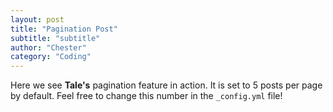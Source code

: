 ```yaml
---
layout: post
title: "Pagination Post"
subtitle: "subtitle"
author: "Chester"
category: "Coding"
---
```


Here we see **Tale's** pagination feature in action. It is set to 5 posts per page by default. Feel free to change this number in the `_config.yml` file!
